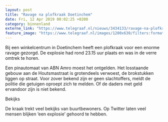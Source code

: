 ```yaml
---
layout: post
title: "Ravage na plofkraak Doetinchem"
date: Fri, 12 Apr 2019 00:02:25 +0200
category: binnenland
externe_link: "https://www.telegraaf.nl/nieuws/3434133/ravage-na-plofkraak-doetinchem"
feature_image: "https://www.telegraaf.nl/images/1200x630/filters:format(jpeg):quality(80)/cdn-kiosk-api.telegraaf.nl/cd90845e-5cae-11e9-8d9b-02d1dbdc35d1.jpg"
---
```


<p class="intro">Bij een winkelcentrum in Doetinchem heeft een plofkraak voor een enorme ravage gezorgd. De explosie had rond 23.15 uur plaats en was in de verre omtrek te horen.</p> <p>Een pinautomaat van ABN Amro moest het ontgelden. Het losstaande gebouw aan de Houtsmastraat is grotendeels verwoest, de brokstukken liggen op straat. Voor zover bekend zijn er geen slachtoffers, meldt de politie die getuigen oproept zich te melden. Of de daders met geld ervandoor zijn is niet bekend.</p><p>Bekijks</p><p>De kraak trekt veel bekijks van buurtbewoners. Op Twitter laten veel mensen blijken ’een explosie’ gehoord te hebben.</p>
